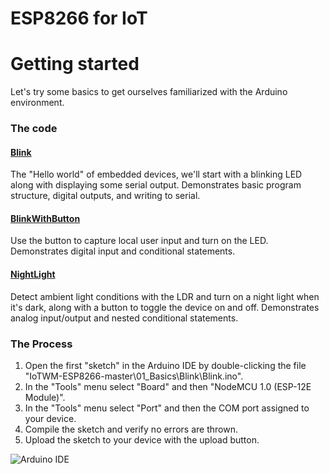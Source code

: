 # ESP8266 for IoT
# Getting started
Let's try some basics to get ourselves familiarized with the Arduino environment.

### The code
#### [Blink](Blink)
The "Hello world" of embedded devices, we'll start with a blinking LED along with displaying some serial output.  Demonstrates basic program structure, digital outputs, and writing to serial.

#### [BlinkWithButton](BlinkWithButton)
Use the button to capture local user input and turn on the LED.  Demonstrates digital input and conditional statements.

#### [NightLight](NightLight)
Detect ambient light conditions with the LDR and turn on a night light when it's dark, along with a button to toggle the device on and off.  Demonstrates analog input/output and nested conditional statements.

### The Process
1. Open the first "sketch" in the Arduino IDE by double-clicking the file "IoTWM-ESP8266-master\01_Basics\Blink\Blink.ino".
2. In the "Tools" menu select "Board" and then "NodeMCU 1.0 (ESP-12E Module)".
3. In the "Tools" menu select "Port" and then the COM port assigned to your device.
4. Compile the sketch and verify no errors are thrown.
5. Upload the sketch to your device with the upload button.

![Arduino IDE](https://github.com/aderusha/IoTWM-ESP8266/blob/master/Images/ArduinoIDE.png)
